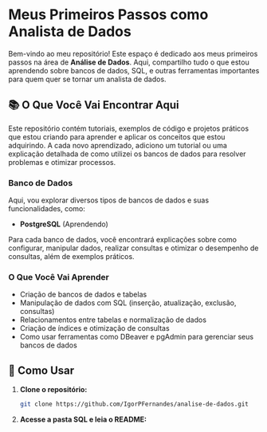 # Meus Primeiros Passos como Analista de Dados

Bem-vindo ao meu repositório! Este espaço é dedicado aos meus primeiros passos na área de **Análise de Dados**. Aqui, compartilho tudo o que estou aprendendo sobre bancos de dados, SQL, e outras ferramentas importantes para quem quer se tornar um analista de dados.

## 📚 O Que Você Vai Encontrar Aqui

Este repositório contém tutoriais, exemplos de código e projetos práticos que estou criando para aprender e aplicar os conceitos que estou adquirindo. A cada novo aprendizado, adiciono um tutorial ou uma explicação detalhada de como utilizei os bancos de dados para resolver problemas e otimizar processos.

### Banco de Dados
Aqui, vou explorar diversos tipos de bancos de dados e suas funcionalidades, como:

- **PostgreSQL** (Aprendendo)
  
Para cada banco de dados, você encontrará explicações sobre como configurar, manipular dados, realizar consultas e otimizar o desempenho de consultas, além de exemplos práticos.

### O Que Você Vai Aprender
- Criação de bancos de dados e tabelas
- Manipulação de dados com SQL (inserção, atualização, exclusão, consultas)
- Relacionamentos entre tabelas e normalização de dados
- Criação de índices e otimização de consultas
- Como usar ferramentas como DBeaver e pgAdmin para gerenciar seus bancos de dados

## 🚀 Como Usar

1. **Clone o repositório:**
   ```bash
   git clone https://github.com/IgorPFernandes/analise-de-dados.git

2. **Acesse a pasta SQL e leia o README:**


